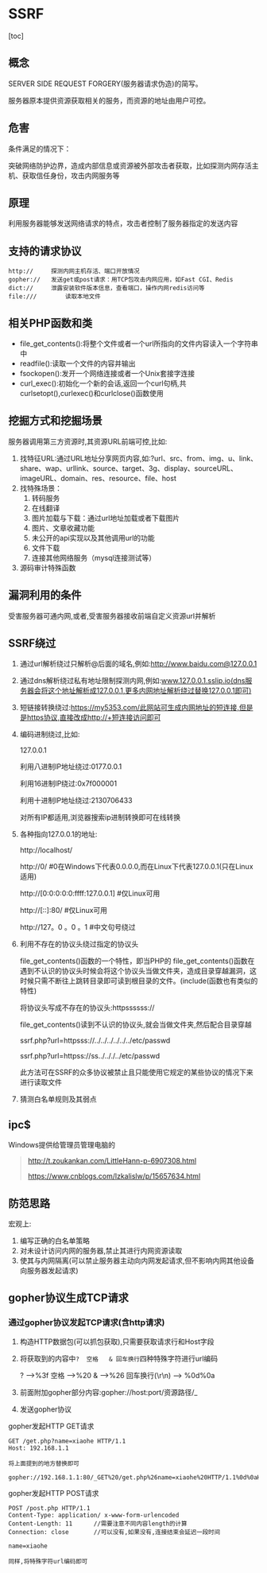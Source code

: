 # SSRF

[toc]

## 概念

SERVER SIDE REQUEST FORGERY(服务器请求伪造)的简写。

服务器原本提供资源获取相关的服务，而资源的地址由用户可控。



## 危害

条件满足的情况下：

突破网络防护边界，造成内部信息或资源被外部攻击者获取，比如探测内网存活主机、获取信任身份，攻击内网服务等

## 原理

利用服务器能够发送网络请求的特点，攻击者控制了服务器指定的发送内容

## 支持的请求协议

```
http://		探测内网主机存活、端口开放情况
gopher://	发送get或post请求：用TCP包攻击内网应用，如Fast CGI、Redis
dict://		泄露安装软件版本信息，查看端口，操作内网redis访问等
file:///		读取本地文件
```

## 相关PHP函数和类

- file_get_contents():将整个文件或者一个url所指向的文件内容读入一个字符串中
- readfile():读取一个文件的内容并输出
- fsockopen():发开一个网络连接或者一个Unix套接字连接
- curl_exec():初始化一个新的会话,返回一个curl句柄,共curlsetopt(),curlexec()和curlclose()函数使用

## 挖掘方式和挖掘场景

服务器调用第三方资源时,其资源URL前端可控,比如:

1. 找特征URL:通过URL地址分享网页内容,如:?url、src、from、img、u、link、share、wap、urllink、source、target、3g、display、sourceURL、imageURL、domain、res、resource、file、host
2. 找特殊场景：
   1. 转码服务
   2. 在线翻译
   3. 图片加载与下载：通过url地址加载或者下载图片
   4. 图片、文章收藏功能
   5. 未公开的api实现以及其他调用url的功能
   6. 文件下载
   7. 连接其他网络服务（mysql连接测试等）
3. 源码审计特殊函数

## 漏洞利用的条件

受害服务器可通内网,或者,受害服务器接收前端自定义资源url并解析

## SSRF绕过

1. 通过url解析绕过只解析@后面的域名,例如:http://www.baidu.com@127.0.0.1

2. 通过dns解析绕过私有地址限制探测内网,例如:www.127.0.0.1.sslip.io(dns服务器会将这个地址解析成127.0.0.1,更多内网地址解析绕过替换127.0.0.1即可)

3. 短链接转换绕过:https://my5353.com/此网站可生成内网地址的短连接,但是是https协议,直接改成http://+短连接访问即可

4. 编码进制绕过,比如:

   127.0.0.1

   利用八进制IP地址绕过:0177.0.0.1

   利用16进制IP绕过:0x7f000001

   利用十进制IP地址绕过:2130706433

   对所有IP都适用,浏览器搜索ip进制转换即可在线转换

5. 各种指向127.0.0.1的地址:

   http://localhost/

   http://0/		#0在Windows下代表0.0.0.0,而在Linux下代表127.0.0.1(只在Linux适用)

   http://[0:0:0:0:0:ffff:127.0.0.1]		#仅Linux可用

   http://[::]:80/		#仅Linux可用

   http://127。0 。0 。1		#中文句号绕过

   

6. 利用不存在的协议头绕过指定的协议头

   file_get_contents()函数的一个特性，即当PHP的 file_get_contents()函数在遇到不认识的协议头时候会将这个协议头当做文件夹，造成目录穿越漏洞，这时候只需不断往上跳转目录即可读到根目录的文件。(include(函数也有类似的特性)

   将协议头写成不存在的协议头:httpssssss://

   file_get_contents()读到不认识的协议头,就会当做文件夹,然后配合目录穿越

   ssrf.php?url=httpsss://../../../../../../etc/passwd

   ssrf.php?url=httpss://ss../.././../etc/passwd

   此方法可在SSRF的众多协议被禁止且只能使用它规定的某些协议的情况下来进行读取文件

7. 猜测白名单规则及其弱点

## ipc$

Windows提供给管理员管理电脑的

> http://t.zoukankan.com/LittleHann-p-6907308.html
>
> https://www.cnblogs.com/lzkalislw/p/15657634.html

## 防范思路

宏观上:

1. 编写正确的白名单策略
2. 对未设计访问内网的服务器,禁止其进行内网资源读取
3. 使其与内网隔离(可以禁止服务器主动向内网发起请求,但不影响内网其他设备向服务器发起请求)

## gopher协议生成TCP请求

### 通过gopher协议发起TCP请求(含http请求)

1. 构造HTTP数据包(可以抓包获取),只需要获取请求行和Host字段

2. 将获取到的内容中`?  空格   & 回车换行`四种特殊字符进行url编码

   ? -->%3f		空格 -->%20   & -->%26 	回车换行(\r\n) --> %0d%0a

3. 前面附加gopher部分内容:gopher://host:port/资源路径/_

4. 发送gopher协议



gopher发起HTTP GET请求

```
GET /get.php?name=xiaohe HTTP/1.1
Host: 192.168.1.1

将上面提到的地方替换即可

gopher://192.168.1.1:80/_GET%20/get.php%26name=xiaohe%20HTTP/1.1%0d%0aHost:%20192.168.1.1%0d%0a
```

gopher发起HTTP POST请求

```
POST /post.php HTTP/1.1
Content-Type: application/ x-www-form-urlencoded
Content-Length: 11		//需要注意不同内容length的计算
Connection: close		//可以没有,如果没有,连接结束会延迟一段时间

name=xiaohe

同样,将特殊字符url编码即可
```



